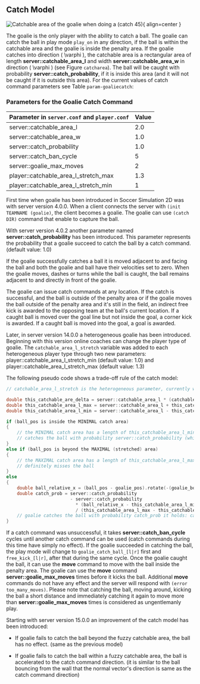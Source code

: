 ## Catch Model

![Catchable area of the goalie when doing a (catch 45)](./images/catcharea.* "catcharea"){ align=center }

The goalie is the only player with the ability to catch a ball. The goalie can catch the ball in play mode `play_on` in any direction, if the ball is within the catchable area and the goalie is inside the penalty area. If the goalie catches into direction \( \varphi \), the catchable area is a rectangular area of length **server::catchable_area_l** and width **server::catchable_area_w** in direction \( \varphi \) (see Figure `catcharea`). The ball will be caught with probability **server::catch_probability**, if it is inside this area (and it will not be caught if it is outside this area). For the current values of catch command parameters see Table `param-goaliecatch`:

### Parameters for the Goalie Catch Command

| Parameter in `server.conf` and `player.conf`           | Value |
|--------------------------------------------------------|-------|
| server::catchable_area_l                               | 2.0   |
| server::catchable_area_w                               | 1.0   |
| server::catch_probability                              | 1.0   |
| server::catch_ban_cycle                                | 5     |
| server::goalie_max_moves                               | 2     |
| player::catchable_area_l_stretch_max                   | 1.3   |
| player::catchable_area_l_stretch_min                   | 1     |

First time when goalie has been introduced in Soccer Simulation 2D was with server version 4.0.0. When a client connects the server with `(init TEAMNAME (goalie)`, the client becomes a goalie. The goalie can use `(catch DIR)` command that enable to capture the ball.

With server version 4.0.2 another parameter named **server::catch_probability** has been introduced. This parameter represents the probability that a goalie succeed to catch the ball by a catch command. (default value: 1.0)

If the goalie successfully catches a ball it is moved adjacent to and facing the ball and both the goalie and ball have their velocities set to zero. When the goalie moves, dashes or turns while the ball is caught, the ball remains adjacent to and directly in front of the goalie.

The goalie can issue catch commands at any location. If the catch is successful, and the ball is outside of the penalty area or if the goalie moves the ball outside of the penalty area and it's still in the field, an indirect free kick is awarded to the opposing team at the ball's current location. If a caught ball is moved over the goal line but not inside the goal, a corner kick is awarded. If a caught ball is moved into the goal, a goal is awarded.

Later, in server version 14.0.0 a heterogeneous goalie has been introduced. Beginning with this version online coaches can change the player type of goalie. The `catchable_area_l_stretch` variable was added to each heterogeneous player type through two new parameters: player::catchable_area_l_stretch_min (default value: 1.0) and player::catchable_area_l_stretch_max (default value: 1.3)

The following pseudo code shows a trade-off rule of the catch model:

```c
// catchable_area_l_stretch is the heterogeneous parameter, currently within [1.0,1.3]

double this_catchable_are_delta = server::catchable_area_l * (catchable_area_l_stretch - 1.0)
double this_catchable_area_l_max = server::catchable_area_l + this_catchable_are_delta
double this_catchable_area_l_min = server::catchable_area_l - this_catchable_are_delta

if (ball_pos is inside the MINIMAL catch area)
{
    // the MINIMAL catch area has a length of this_catchable_area_l_min and width server::catchable_area_w goalie
    // catches the ball with probability server::catch_probability (which is 1.0 by default)
}
else if (ball_pos is beyond the MAXIMAL (stretched) area)
{
    // the MAXIMAL catch area has a length of this_catchable_area_l_max and width server::catchable_area_w goalie
    // definitely misses the ball
}
else
{
    double ball_relative_x = (ball_pos - goalie_pos).rotate(-(goalie_body + catch_dir)).x
    double catch_prob = server::catch_probability
                        - server::catch_probability
                          * (ball_relative_x - this_catchable_area_l_min)
                          / (this_catchable_area_l_max - this_catchable_area_l_min)
    // goalie catches the ball with probability catch_prob it holds: catch_prob is in [0.0,1.0]
}
```

If a catch command was unsuccessful, it takes **server::catch_ban_cycle** cycles until another catch command can be used (catch commands during this time have simply no effect). If the goalie succeeded in catching the ball, the play mode will change to `goalie_catch_ball_[l|r]` first and `free_kick_[l|r]`, after that during the same cycle. Once the goalie caught the ball, it can use the **move** command to move with the ball inside the penalty area. The goalie can use the **move** command **server::goalie_max_moves** times before it kicks the ball. Additional **move** commands do not have any effect and the server will respond with `(error too_many_moves)`. Please note that catching the ball, moving around, kicking the ball a short distance and immediately catching it again to move more than **server::goalie_max_moves** times is considered as ungentlemanly play.

Starting with server version 15.0.0 an improvement of the catch model has been introduced:

- If goalie fails to catch the ball beyond the fuzzy catchable area, the ball has no effect. (same as the previous model)

- If goalie fails to catch the ball within a fuzzy catchable area, the ball is accelerated to the catch command direction. (it is similar to the ball bouncing from the wall that the normal vector's direction is same as the catch command direction)